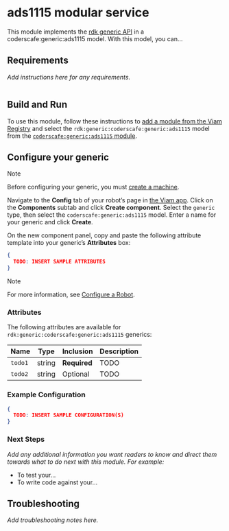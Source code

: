 # ads1115 modular service

This module implements the [rdk generic API](https://github.com/rdk/generic-api) in a coderscafe:generic:ads1115 model.
With this model, you can...

## Requirements

_Add instructions here for any requirements._

``` bash
```

## Build and Run

To use this module, follow these instructions to [add a module from the Viam Registry](https://docs.viam.com/registry/configure/#add-a-modular-resource-from-the-viam-registry) and select the `rdk:generic:coderscafe:generic:ads1115` model from the [`coderscafe:generic:ads1115` module](https://app.viam.com/module/rdk/coderscafe:generic:ads1115).

## Configure your generic

> [!NOTE]  
> Before configuring your generic, you must [create a machine](https://docs.viam.com/manage/fleet/machines/#add-a-new-machine).

Navigate to the **Config** tab of your robot’s page in [the Viam app](https://app.viam.com/).
Click on the **Components** subtab and click **Create component**.
Select the `generic` type, then select the `coderscafe:generic:ads1115` model. 
Enter a name for your generic and click **Create**.

On the new component panel, copy and paste the following attribute template into your generic’s **Attributes** box:

```json
{
  TODO: INSERT SAMPLE ATTRIBUTES
}
```

> [!NOTE]  
> For more information, see [Configure a Robot](https://docs.viam.com/manage/configuration/).

### Attributes

The following attributes are available for `rdk:generic:coderscafe:generic:ads1115` generics:

| Name | Type | Inclusion | Description |
| ---- | ---- | --------- | ----------- |
| `todo1` | string | **Required** |  TODO |
| `todo2` | string | Optional |  TODO |

### Example Configuration

```json
{
  TODO: INSERT SAMPLE CONFIGURATION(S)
}
```

### Next Steps

_Add any additional information you want readers to know and direct them towards what to do next with this module._
_For example:_ 

- To test your...
- To write code against your...

## Troubleshooting

_Add troubleshooting notes here._
